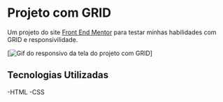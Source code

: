 # Projeto com GRID
Um projeto do site [Front End Mentor](https://www.frontendmentor.io/) para testar minhas habilidades com GRID e responsivilidade.

[<img srv="design/projeto-grid.gif" alt="Gif do responsivo da tela do projeto com GRID">]

## Tecnologias Utilizadas
-HTML
-CSS